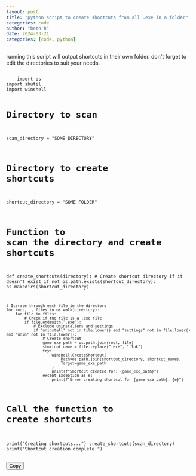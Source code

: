 ```yaml
---
layout: post
title: "python script to create shortcuts from all .exe in a folder"
categories: code
author: "beth h"
date: 2024-03-21
categories: [code, python]
---
```


running this script will output shortcuts in their own folder. don't forget to edit the directories to suit your needs.

<script>function copyCode(button) {
    var codeBlock = button.previousElementSibling;
    var code = codeBlock.innerText || codeBlock.textContent;
    
    // Create a temporary textarea element
    var tempTextarea = document.createElement('textarea');
    tempTextarea.value = code;
    
    // Append the textarea to the document
    document.body.appendChild(tempTextarea);
    
    // Select the text inside the textarea
    tempTextarea.select();
    tempTextarea.setSelectionRange(0, 99999); /* For mobile devices */
    
    // Copy the selected text
    document.execCommand('copy');
    
    // Remove the temporary textarea
    document.body.removeChild(tempTextarea);
    
    // Change the button text to indicate successful copying
    button.innerText = 'copied!';
    
    // Reset button text after 2 seconds
    setTimeout(function() {
        button.innerText = 'copy';
    }, 2000);
}
</script>

<div class="code-snippet">
    <pre><code>
    import os
import shutil
import winshell

# Directory to scan
scan_directory = "SOME DIRECTORY"
# Directory to create shortcuts
shortcut_directory = "SOME FOLDER"

# Function to scan the directory and create shortcuts
def create_shortcuts(directory):
    # Create shortcut directory if it doesn't exist
    if not os.path.exists(shortcut_directory):
        os.makedirs(shortcut_directory)

    # Iterate through each file in the directory
    for root, _, files in os.walk(directory):
        for file in files:
            # Check if the file is a .exe file
            if file.endswith(".exe"):
                # Exclude uninstallers and settings
                if "uninstall" not in file.lower() and "settings" not in file.lower() and "unin" not in file.lower():
                    # Create shortcut
                    game_exe_path = os.path.join(root, file)
                    shortcut_name = file.replace(".exe", ".lnk")
                    try:
                        winshell.CreateShortcut(
                            Path=os.path.join(shortcut_directory, shortcut_name),
                            Target=game_exe_path
                        )
                        print(f"Shortcut created for: {game_exe_path}")
                    except Exception as e:
                        print(f"Error creating shortcut for {game_exe_path}: {e}")

# Call the function to create shortcuts
print("Creating shortcuts...")
create_shortcuts(scan_directory)
print("Shortcut creation complete.")
    </code></pre>
    <button class="copy-button" onclick="copyCode(this)">Copy</button>
</div>
